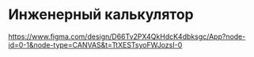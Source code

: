 # Инженерный калькулятор 

https://www.figma.com/design/D66Tv2PX4QkHdcK4dbksgc/App?node-id=0-1&node-type=CANVAS&t=TtXESTsyoFWJozsI-0
